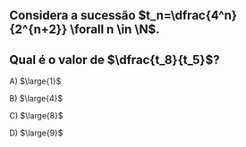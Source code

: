 ## Considera a sucessão $t_n=\dfrac{4^n}{2^{n+2}} \forall n \in \N$. 
## Qual é o valor de $\dfrac{t_8}{t_5}$?
A) $\large{1}$

B) $\large{4}$

C) $\large{8}$

D) $\large{9}$